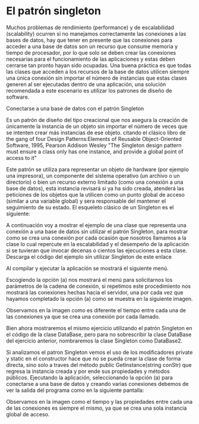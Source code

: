 # El patrón singleton

Muchos problemas de rendimiento (performance) y de escalabilidad (scalability) ocurren si no manejamos correctamente las conexiones a las bases de datos, hay que tener en presente que las conexiones para acceder a una base de datos son un recurso que consume memoria y tiempo de procesador, por lo que solo se deben crear las conexiones necesarias para el funcionamiento de las aplicaciones y estas deben cerrarse tan pronto hayan sido ocupadas.
Una buena práctica es que todas las clases que acceden a los recursos de la base de datos utilicen siempre una única conexión sin importar el número de instancias que estas clases generen al ser ejecutadas dentro de una aplicación, una solución recomendada a este escenario es utilizar los patrones de diseño de software.

Conectarse a una base de datos con el patrón Singleton

Es un patrón de diseño del tipo creacional que nos asegura la creación de únicamente la instancia de un objeto sin importar el número de veces que se intenten crear más instancias de ese objeto.
citando el clásico libro de the gang of four Design Patterns:Elements of Reusable Object-Oriented Software, 1995, Pearson Addison Wesley "The Singleton design pattern must ensure a class only has one instance, and provide a global point of access to it"

Este patrón se utiliza para representar un objeto de hardware (por ejemplo una impresora), un componente del sistema operativo (un archivo o un directorio) o bien un recurso externo limitado (como una conexión a una base de datos), esta instancia revisará si ya ha sido creada, atenderá las peticiones de los objetos que la utilicen como un punto global de acceso (similar a una variable global) y sera responsable del mantener el seguimiento de su estado.
El esqueleto clásico de un Singleton es el siguiente:

A continuación voy a mostrar el ejemplo de una clase que representa una conexión a una base de datos sin utilizar el patrón Singleton, para mostrar como se crea una conexión por cada ocasión que nosotros llamamos a la clase lo cual repercute en la escalabilidad y el desempeño de la aplicación si se tuvieran que invocar decenas o cientos las ejecuciones a esta clase. Descarga el código del ejemplo sin utilizar Singleton de este enlace

Al compilar y ejecutar la aplicación se mostrará el siguiente menú.

Escogiendo la opción (a) nos mostrará el menú para solicitarnos los parámetros de la cadena de conexión, si repetimos este procedimiento nos mostrará
las conexiones hechas hacia el servidor, una por cada vez que hayamos completado la opción (a) como se muestra en la siguiente imagen.

Observamos en la imagen como es diferente el tiempo entre cada una de las conexiones ya que se crea una conexión por cada llamado.

Bien ahora mostraremos el mismo ejercicio utilizando el patrón Singleton en el código de la clase DataBase, pero para no sobrescribir la clase DataBase del ejercicio anterior, nombraremos la clase Singleton como DataBase2.


Si analizamos el patron Singleton vemos el uso de los modificadores private y static en el constructor hace que no se pueda crear la clase de forma directa, sino solo a traves del método public GetInstance(string conStr) que regresa la instancia creada y por ende sus propiedades y métodos públicos.
Ejecutando la aplicación, seleccionando la opción (a) para conectarse a una base de datos y creando varias conexiones debemos de ver la salida del programa como en la siguiente pantalla:

Observamos en la imagen como el tiempo y las propiedades entre cada una de las conexiones es siempre el mismo, ya que se crea una sola instancia global de acceso.
